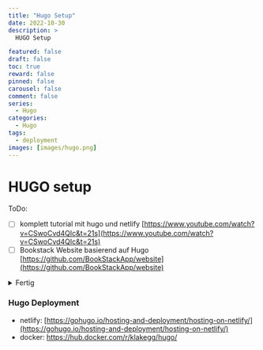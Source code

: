```yaml
---
title: "Hugo Setup"
date: 2022-10-30
description: >
  HUGO Setup

featured: false
draft: false
toc: true
reward: false
pinned: false
carousel: false
comment: false
series:
  - Hugo
categories:
  - Hugo
tags:
  - deployment
images: [images/hugo.png]
---
```


# HUGO setup

<p class="callout success">ToDo:</p>

- [ ] komplett tutorial mit hugo und netlify [https://www.youtube.com/watch?v=CSwoCvd4QIc&t=21s](https://www.youtube.com/watch?v=CSwoCvd4QIc&t=21s)
- [ ] Bookstack Website basierend auf Hugo [https://github.com/BookStackApp/website](https://github.com/BookStackApp/website)

<details>
  <summary>Fertig</summary>
    
- [ ] fertig
</details>

### Hugo Deployment

- netlify: [https://gohugo.io/hosting-and-deployment/hosting-on-netlify/](https://gohugo.io/hosting-and-deployment/hosting-on-netlify/)
- docker: https://hub.docker.com/r/klakegg/hugo/
